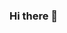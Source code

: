 ### Hi there 👋

<!--
**tanszeqing06/tanszeqing06** is a ✨ _special_ ✨ repository because its `README.md` (this file) appears on your GitHub profile.

Here are some ideas to get you started:

- 🔭 I’m currently studying in Universiti Teknologi Malaysia.
- 🌱 I’m currently learning computer science with respect of grafic and multimedia software.
- 👯 I’m looking to collaborate on ...
- 🤔 I’m looking for help with ...
- 💬 Ask me about ...
- 📫 How to reach me: tanqing2003@gmail.com
- ⚡ Fun fact: ...
-->
